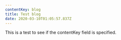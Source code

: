 ```yaml
---
contentKey: blog
title: Test blog
date: 2020-03-10T01:05:57.837Z
---
```

This is a test to see if the contentKey field is specified.